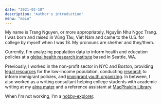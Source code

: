 ```yaml
---
date: "2021-02-10"
description: "Author's introduction"
menu: "main"
---
```


My name is Trang Nguyen, or more appropriately, Nguyễn Như Ngọc Trang. I was born and raised in Vũng Tàu, Việt Nam and came to the U.S. for college by myself when I was 18. My pronouns are she/her and they/them.

Currently, I'm analyzing population data to inform health and education policies at a [global health research institute](http://www.healthdata.org/) based in Seattle, WA.

Previously, I worked in the non-profit sector in NYC and Boston, providing [legal resources](https://vlpnet.org/) for the low-income population, conducting [research](https://www.aafederation.org/our-work/research-2/) to inform immigrant policies, and [immigrant youth organizing](http://www.csioboston.org/). In between, I also worked as a writing consultant helping college students with academic writing at my [alma mater](https://www.stonehill.edu/offices-and-services/cwaa/) and a reference assistant at [MacPhaidin Library](https://www.stonehill.edu/library/).

When I'm not working, I'm a [hobby-explorer](/recent/). 
 